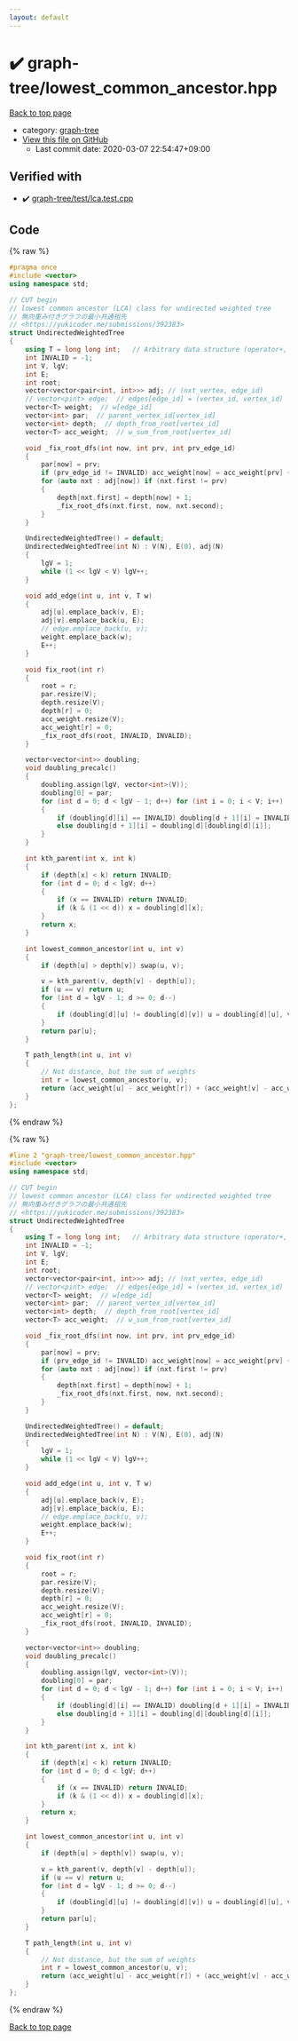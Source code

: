 ```yaml
---
layout: default
---
```


<!-- mathjax config similar to math.stackexchange -->
<script type="text/javascript" async
  src="https://cdnjs.cloudflare.com/ajax/libs/mathjax/2.7.5/MathJax.js?config=TeX-MML-AM_CHTML">
</script>
<script type="text/x-mathjax-config">
  MathJax.Hub.Config({
    TeX: { equationNumbers: { autoNumber: "AMS" }},
    tex2jax: {
      inlineMath: [ ['$','$'] ],
      processEscapes: true
    },
    "HTML-CSS": { matchFontHeight: false },
    displayAlign: "left",
    displayIndent: "2em"
  });
</script>

<script type="text/javascript" src="https://cdnjs.cloudflare.com/ajax/libs/jquery/3.4.1/jquery.min.js"></script>
<script src="https://cdn.jsdelivr.net/npm/jquery-balloon-js@1.1.2/jquery.balloon.min.js" integrity="sha256-ZEYs9VrgAeNuPvs15E39OsyOJaIkXEEt10fzxJ20+2I=" crossorigin="anonymous"></script>
<script type="text/javascript" src="../../assets/js/copy-button.js"></script>
<link rel="stylesheet" href="../../assets/css/copy-button.css" />


# :heavy_check_mark: graph-tree/lowest_common_ancestor.hpp

<a href="../../index.html">Back to top page</a>

* category: <a href="../../index.html#aea7f79aded53b9cdf48a7ce3f3ec60e">graph-tree</a>
* <a href="{{ site.github.repository_url }}/blob/master/graph-tree/lowest_common_ancestor.hpp">View this file on GitHub</a>
    - Last commit date: 2020-03-07 22:54:47+09:00




## Verified with

* :heavy_check_mark: <a href="../../verify/graph-tree/test/lca.test.cpp.html">graph-tree/test/lca.test.cpp</a>


## Code

<a id="unbundled"></a>
{% raw %}
```cpp
#pragma once
#include <vector>
using namespace std;

// CUT begin
// lowest common ancestor (LCA) class for undirected weighted tree
// 無向重み付きグラフの最小共通祖先
// <https://yukicoder.me/submissions/392383>
struct UndirectedWeightedTree
{
    using T = long long int;   // Arbitrary data structure (operator+, operator- must be defined)
    int INVALID = -1;
    int V, lgV;
    int E;
    int root;
    vector<vector<pair<int, int>>> adj; // (nxt_vertex, edge_id)
    // vector<pint> edge;  // edges[edge_id] = (vertex_id, vertex_id)
    vector<T> weight;  // w[edge_id]
    vector<int> par;  // parent_vertex_id[vertex_id]
    vector<int> depth;  // depth_from_root[vertex_id]
    vector<T> acc_weight;  // w_sum_from_root[vertex_id]

    void _fix_root_dfs(int now, int prv, int prv_edge_id)
    {
        par[now] = prv;
        if (prv_edge_id != INVALID) acc_weight[now] = acc_weight[prv] + weight[prv_edge_id];
        for (auto nxt : adj[now]) if (nxt.first != prv)
        {
            depth[nxt.first] = depth[now] + 1;
            _fix_root_dfs(nxt.first, now, nxt.second);
        }
    }

    UndirectedWeightedTree() = default;
    UndirectedWeightedTree(int N) : V(N), E(0), adj(N)
    {
        lgV = 1;
        while (1 << lgV < V) lgV++;
    }

    void add_edge(int u, int v, T w)
    {
        adj[u].emplace_back(v, E);
        adj[v].emplace_back(u, E);
        // edge.emplace_back(u, v);
        weight.emplace_back(w);
        E++;
    }

    void fix_root(int r)
    {
        root = r;
        par.resize(V);
        depth.resize(V);
        depth[r] = 0;
        acc_weight.resize(V);
        acc_weight[r] = 0;
        _fix_root_dfs(root, INVALID, INVALID);
    }

    vector<vector<int>> doubling;
    void doubling_precalc()
    {
        doubling.assign(lgV, vector<int>(V));
        doubling[0] = par;
        for (int d = 0; d < lgV - 1; d++) for (int i = 0; i < V; i++)
        {
            if (doubling[d][i] == INVALID) doubling[d + 1][i] = INVALID;
            else doubling[d + 1][i] = doubling[d][doubling[d][i]];
        }
    }

    int kth_parent(int x, int k)
    {
        if (depth[x] < k) return INVALID;
        for (int d = 0; d < lgV; d++)
        {
            if (x == INVALID) return INVALID;
            if (k & (1 << d)) x = doubling[d][x];
        }
        return x;
    }

    int lowest_common_ancestor(int u, int v)
    {
        if (depth[u] > depth[v]) swap(u, v);

        v = kth_parent(v, depth[v] - depth[u]);
        if (u == v) return u;
        for (int d = lgV - 1; d >= 0; d--)
        {
            if (doubling[d][u] != doubling[d][v]) u = doubling[d][u], v = doubling[d][v];
        }
        return par[u];
    }

    T path_length(int u, int v)
    {
        // Not distance, but the sum of weights
        int r = lowest_common_ancestor(u, v);
        return (acc_weight[u] - acc_weight[r]) + (acc_weight[v] - acc_weight[r]);
    }
};

```
{% endraw %}

<a id="bundled"></a>
{% raw %}
```cpp
#line 2 "graph-tree/lowest_common_ancestor.hpp"
#include <vector>
using namespace std;

// CUT begin
// lowest common ancestor (LCA) class for undirected weighted tree
// 無向重み付きグラフの最小共通祖先
// <https://yukicoder.me/submissions/392383>
struct UndirectedWeightedTree
{
    using T = long long int;   // Arbitrary data structure (operator+, operator- must be defined)
    int INVALID = -1;
    int V, lgV;
    int E;
    int root;
    vector<vector<pair<int, int>>> adj; // (nxt_vertex, edge_id)
    // vector<pint> edge;  // edges[edge_id] = (vertex_id, vertex_id)
    vector<T> weight;  // w[edge_id]
    vector<int> par;  // parent_vertex_id[vertex_id]
    vector<int> depth;  // depth_from_root[vertex_id]
    vector<T> acc_weight;  // w_sum_from_root[vertex_id]

    void _fix_root_dfs(int now, int prv, int prv_edge_id)
    {
        par[now] = prv;
        if (prv_edge_id != INVALID) acc_weight[now] = acc_weight[prv] + weight[prv_edge_id];
        for (auto nxt : adj[now]) if (nxt.first != prv)
        {
            depth[nxt.first] = depth[now] + 1;
            _fix_root_dfs(nxt.first, now, nxt.second);
        }
    }

    UndirectedWeightedTree() = default;
    UndirectedWeightedTree(int N) : V(N), E(0), adj(N)
    {
        lgV = 1;
        while (1 << lgV < V) lgV++;
    }

    void add_edge(int u, int v, T w)
    {
        adj[u].emplace_back(v, E);
        adj[v].emplace_back(u, E);
        // edge.emplace_back(u, v);
        weight.emplace_back(w);
        E++;
    }

    void fix_root(int r)
    {
        root = r;
        par.resize(V);
        depth.resize(V);
        depth[r] = 0;
        acc_weight.resize(V);
        acc_weight[r] = 0;
        _fix_root_dfs(root, INVALID, INVALID);
    }

    vector<vector<int>> doubling;
    void doubling_precalc()
    {
        doubling.assign(lgV, vector<int>(V));
        doubling[0] = par;
        for (int d = 0; d < lgV - 1; d++) for (int i = 0; i < V; i++)
        {
            if (doubling[d][i] == INVALID) doubling[d + 1][i] = INVALID;
            else doubling[d + 1][i] = doubling[d][doubling[d][i]];
        }
    }

    int kth_parent(int x, int k)
    {
        if (depth[x] < k) return INVALID;
        for (int d = 0; d < lgV; d++)
        {
            if (x == INVALID) return INVALID;
            if (k & (1 << d)) x = doubling[d][x];
        }
        return x;
    }

    int lowest_common_ancestor(int u, int v)
    {
        if (depth[u] > depth[v]) swap(u, v);

        v = kth_parent(v, depth[v] - depth[u]);
        if (u == v) return u;
        for (int d = lgV - 1; d >= 0; d--)
        {
            if (doubling[d][u] != doubling[d][v]) u = doubling[d][u], v = doubling[d][v];
        }
        return par[u];
    }

    T path_length(int u, int v)
    {
        // Not distance, but the sum of weights
        int r = lowest_common_ancestor(u, v);
        return (acc_weight[u] - acc_weight[r]) + (acc_weight[v] - acc_weight[r]);
    }
};

```
{% endraw %}

<a href="../../index.html">Back to top page</a>


